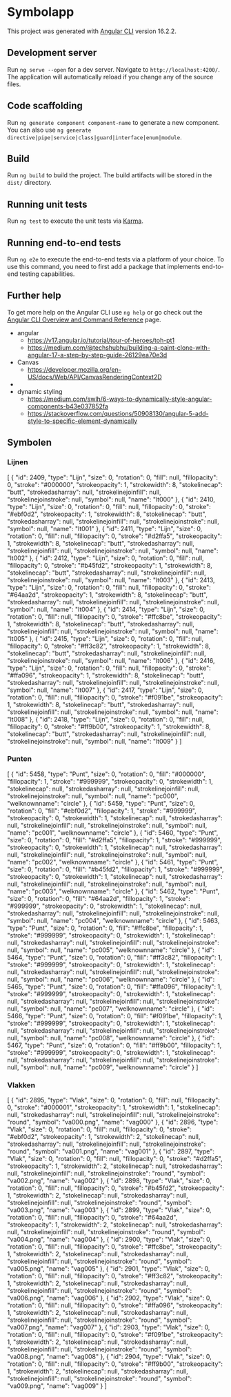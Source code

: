 # Symbolapp

This project was generated with [Angular CLI](https://github.com/angular/angular-cli) version 16.2.2.

## Development server

Run `ng serve --open` for a dev server. Navigate to `http://localhost:4200/`. The application will automatically reload if you change any of the source files.

## Code scaffolding

Run `ng generate component component-name` to generate a new component. You can also use `ng generate directive|pipe|service|class|guard|interface|enum|module`.

## Build

Run `ng build` to build the project. The build artifacts will be stored in the `dist/` directory.

## Running unit tests

Run `ng test` to execute the unit tests via [Karma](https://karma-runner.github.io).

## Running end-to-end tests

Run `ng e2e` to execute the end-to-end tests via a platform of your choice. To use this command, you need to first add a package that implements end-to-end testing capabilities.

## Further help

To get more help on the Angular CLI use `ng help` or go check out the [Angular CLI Overview and Command Reference](https://angular.io/cli) page.

- angular
  - https://v17.angular.io/tutorial/tour-of-heroes/toh-pt1
  - https://medium.com/@techshubhu/building-a-paint-clone-with-angular-17-a-step-by-step-guide-26129ea70e3d
- Canvas
  - https://developer.mozilla.org/en-US/docs/Web/API/CanvasRenderingContext2D
- 
- dynamic styling 
  - https://medium.com/swlh/6-ways-to-dynamically-style-angular-components-b43e037852fa
  - https://stackoverflow.com/questions/50908130/angular-5-add-style-to-specific-element-dynamically


## Symbolen

### Lijnen
[
  {
    "id": 2409,
    "type": "Lijn",
    "size": 0,
    "rotation": 0,
    "fill": null,
    "fillopacity": 0,
    "stroke": "#000000",
    "strokeopacity": 1,
    "strokewidth": 8,
    "stokelinecap": "butt",
    "strokedasharray": null,
    "strokelinejoinfill": null,
    "strokelinejoinstroke": null,
    "symbol": null,
    "name": "lt000"
  },
  {
    "id": 2410,
    "type": "Lijn",
    "size": 0,
    "rotation": 0,
    "fill": null,
    "fillopacity": 0,
    "stroke": "#ebf0d2",
    "strokeopacity": 1,
    "strokewidth": 8,
    "stokelinecap": "butt",
    "strokedasharray": null,
    "strokelinejoinfill": null,
    "strokelinejoinstroke": null,
    "symbol": null,
    "name": "lt001"
  },
  {
    "id": 2411,
    "type": "Lijn",
    "size": 0,
    "rotation": 0,
    "fill": null,
    "fillopacity": 0,
    "stroke": "#d2ffa5",
    "strokeopacity": 1,
    "strokewidth": 8,
    "stokelinecap": "butt",
    "strokedasharray": null,
    "strokelinejoinfill": null,
    "strokelinejoinstroke": null,
    "symbol": null,
    "name": "lt002"
  },
  {
    "id": 2412,
    "type": "Lijn",
    "size": 0,
    "rotation": 0,
    "fill": null,
    "fillopacity": 0,
    "stroke": "#b45fd2",
    "strokeopacity": 1,
    "strokewidth": 8,
    "stokelinecap": "butt",
    "strokedasharray": null,
    "strokelinejoinfill": null,
    "strokelinejoinstroke": null,
    "symbol": null,
    "name": "lt003"
  },
  {
    "id": 2413,
    "type": "Lijn",
    "size": 0,
    "rotation": 0,
    "fill": null,
    "fillopacity": 0,
    "stroke": "#64aa2d",
    "strokeopacity": 1,
    "strokewidth": 8,
    "stokelinecap": "butt",
    "strokedasharray": null,
    "strokelinejoinfill": null,
    "strokelinejoinstroke": null,
    "symbol": null,
    "name": "lt004"
  },
  {
    "id": 2414,
    "type": "Lijn",
    "size": 0,
    "rotation": 0,
    "fill": null,
    "fillopacity": 0,
    "stroke": "#ffc8be",
    "strokeopacity": 1,
    "strokewidth": 8,
    "stokelinecap": "butt",
    "strokedasharray": null,
    "strokelinejoinfill": null,
    "strokelinejoinstroke": null,
    "symbol": null,
    "name": "lt005"
  },
  {
    "id": 2415,
    "type": "Lijn",
    "size": 0,
    "rotation": 0,
    "fill": null,
    "fillopacity": 0,
    "stroke": "#ff3c82",
    "strokeopacity": 1,
    "strokewidth": 8,
    "stokelinecap": "butt",
    "strokedasharray": null,
    "strokelinejoinfill": null,
    "strokelinejoinstroke": null,
    "symbol": null,
    "name": "lt006"
  },
  {
    "id": 2416,
    "type": "Lijn",
    "size": 0,
    "rotation": 0,
    "fill": null,
    "fillopacity": 0,
    "stroke": "#ffa096",
    "strokeopacity": 1,
    "strokewidth": 8,
    "stokelinecap": "butt",
    "strokedasharray": null,
    "strokelinejoinfill": null,
    "strokelinejoinstroke": null,
    "symbol": null,
    "name": "lt007"
  },
  {
    "id": 2417,
    "type": "Lijn",
    "size": 0,
    "rotation": 0,
    "fill": null,
    "fillopacity": 0,
    "stroke": "#f091be",
    "strokeopacity": 1,
    "strokewidth": 8,
    "stokelinecap": "butt",
    "strokedasharray": null,
    "strokelinejoinfill": null,
    "strokelinejoinstroke": null,
    "symbol": null,
    "name": "lt008"
  },
  {
    "id": 2418,
    "type": "Lijn",
    "size": 0,
    "rotation": 0,
    "fill": null,
    "fillopacity": 0,
    "stroke": "#ff9b00",
    "strokeopacity": 1,
    "strokewidth": 8,
    "stokelinecap": "butt",
    "strokedasharray": null,
    "strokelinejoinfill": null,
    "strokelinejoinstroke": null,
    "symbol": null,
    "name": "lt009"
  }
]

### Punten

[
  {
    "id": 5458,
    "type": "Punt",
    "size": 0,
    "rotation": 0,
    "fill": "#000000",
    "fillopacity": 1,
    "stroke": "#999999",
    "strokeopacity": 0,
    "strokewidth": 1,
    "stokelinecap": null,
    "strokedasharray": null,
    "strokelinejoinfill": null,
    "strokelinejoinstroke": null,
    "symbol": null,
    "name": "pc000",
    "welknownname": "circle"
  },
  {
    "id": 5459,
    "type": "Punt",
    "size": 0,
    "rotation": 0,
    "fill": "#ebf0d2",
    "fillopacity": 1,
    "stroke": "#999999",
    "strokeopacity": 0,
    "strokewidth": 1,
    "stokelinecap": null,
    "strokedasharray": null,
    "strokelinejoinfill": null,
    "strokelinejoinstroke": null,
    "symbol": null,
    "name": "pc001",
    "welknownname": "circle"
  },
  {
    "id": 5460,
    "type": "Punt",
    "size": 0,
    "rotation": 0,
    "fill": "#d2ffa5",
    "fillopacity": 1,
    "stroke": "#999999",
    "strokeopacity": 0,
    "strokewidth": 1,
    "stokelinecap": null,
    "strokedasharray": null,
    "strokelinejoinfill": null,
    "strokelinejoinstroke": null,
    "symbol": null,
    "name": "pc002",
    "welknownname": "circle"
  },
  {
    "id": 5461,
    "type": "Punt",
    "size": 0,
    "rotation": 0,
    "fill": "#b45fd2",
    "fillopacity": 1,
    "stroke": "#999999",
    "strokeopacity": 0,
    "strokewidth": 1,
    "stokelinecap": null,
    "strokedasharray": null,
    "strokelinejoinfill": null,
    "strokelinejoinstroke": null,
    "symbol": null,
    "name": "pc003",
    "welknownname": "circle"
  },
  {
    "id": 5462,
    "type": "Punt",
    "size": 0,
    "rotation": 0,
    "fill": "#64aa2d",
    "fillopacity": 1,
    "stroke": "#999999",
    "strokeopacity": 0,
    "strokewidth": 1,
    "stokelinecap": null,
    "strokedasharray": null,
    "strokelinejoinfill": null,
    "strokelinejoinstroke": null,
    "symbol": null,
    "name": "pc004",
    "welknownname": "circle"
  },
  {
    "id": 5463,
    "type": "Punt",
    "size": 0,
    "rotation": 0,
    "fill": "#ffc8be",
    "fillopacity": 1,
    "stroke": "#999999",
    "strokeopacity": 0,
    "strokewidth": 1,
    "stokelinecap": null,
    "strokedasharray": null,
    "strokelinejoinfill": null,
    "strokelinejoinstroke": null,
    "symbol": null,
    "name": "pc005",
    "welknownname": "circle"
  },
  {
    "id": 5464,
    "type": "Punt",
    "size": 0,
    "rotation": 0,
    "fill": "#ff3c82",
    "fillopacity": 1,
    "stroke": "#999999",
    "strokeopacity": 0,
    "strokewidth": 1,
    "stokelinecap": null,
    "strokedasharray": null,
    "strokelinejoinfill": null,
    "strokelinejoinstroke": null,
    "symbol": null,
    "name": "pc006",
    "welknownname": "circle"
  },
  {
    "id": 5465,
    "type": "Punt",
    "size": 0,
    "rotation": 0,
    "fill": "#ffa096",
    "fillopacity": 1,
    "stroke": "#999999",
    "strokeopacity": 0,
    "strokewidth": 1,
    "stokelinecap": null,
    "strokedasharray": null,
    "strokelinejoinfill": null,
    "strokelinejoinstroke": null,
    "symbol": null,
    "name": "pc007",
    "welknownname": "circle"
  },
  {
    "id": 5466,
    "type": "Punt",
    "size": 0,
    "rotation": 0,
    "fill": "#f091be",
    "fillopacity": 1,
    "stroke": "#999999",
    "strokeopacity": 0,
    "strokewidth": 1,
    "stokelinecap": null,
    "strokedasharray": null,
    "strokelinejoinfill": null,
    "strokelinejoinstroke": null,
    "symbol": null,
    "name": "pc008",
    "welknownname": "circle"
  },
  {
    "id": 5467,
    "type": "Punt",
    "size": 0,
    "rotation": 0,
    "fill": "#ff9b00",
    "fillopacity": 1,
    "stroke": "#999999",
    "strokeopacity": 0,
    "strokewidth": 1,
    "stokelinecap": null,
    "strokedasharray": null,
    "strokelinejoinfill": null,
    "strokelinejoinstroke": null,
    "symbol": null,
    "name": "pc009",
    "welknownname": "circle"
  }
]
### Vlakken

[
  {
    "id": 2895,
    "type": "Vlak",
    "size": 0,
    "rotation": 0,
    "fill": null,
    "fillopacity": 0,
    "stroke": "#000001",
    "strokeopacity": 1,
    "strokewidth": 1,
    "stokelinecap": null,
    "strokedasharray": null,
    "strokelinejoinfill": null,
    "strokelinejoinstroke": "round",
    "symbol": "va000.png",
    "name": "vag000"
  },
  {
    "id": 2896,
    "type": "Vlak",
    "size": 0,
    "rotation": 0,
    "fill": null,
    "fillopacity": 0,
    "stroke": "#ebf0d2",
    "strokeopacity": 1,
    "strokewidth": 2,
    "stokelinecap": null,
    "strokedasharray": null,
    "strokelinejoinfill": null,
    "strokelinejoinstroke": "round",
    "symbol": "va001.png",
    "name": "vag001"
  },
  {
    "id": 2897,
    "type": "Vlak",
    "size": 0,
    "rotation": 0,
    "fill": null,
    "fillopacity": 0,
    "stroke": "#d2ffa5",
    "strokeopacity": 1,
    "strokewidth": 2,
    "stokelinecap": null,
    "strokedasharray": null,
    "strokelinejoinfill": null,
    "strokelinejoinstroke": "round",
    "symbol": "va002.png",
    "name": "vag002"
  },
  {
    "id": 2898,
    "type": "Vlak",
    "size": 0,
    "rotation": 0,
    "fill": null,
    "fillopacity": 0,
    "stroke": "#b45fd2",
    "strokeopacity": 1,
    "strokewidth": 2,
    "stokelinecap": null,
    "strokedasharray": null,
    "strokelinejoinfill": null,
    "strokelinejoinstroke": "round",
    "symbol": "va003.png",
    "name": "vag003"
  },
  {
    "id": 2899,
    "type": "Vlak",
    "size": 0,
    "rotation": 0,
    "fill": null,
    "fillopacity": 0,
    "stroke": "#64aa2d",
    "strokeopacity": 1,
    "strokewidth": 2,
    "stokelinecap": null,
    "strokedasharray": null,
    "strokelinejoinfill": null,
    "strokelinejoinstroke": "round",
    "symbol": "va004.png",
    "name": "vag004"
  },
  {
    "id": 2900,
    "type": "Vlak",
    "size": 0,
    "rotation": 0,
    "fill": null,
    "fillopacity": 0,
    "stroke": "#ffc8be",
    "strokeopacity": 1,
    "strokewidth": 2,
    "stokelinecap": null,
    "strokedasharray": null,
    "strokelinejoinfill": null,
    "strokelinejoinstroke": "round",
    "symbol": "va005.png",
    "name": "vag005"
  },
  {
    "id": 2901,
    "type": "Vlak",
    "size": 0,
    "rotation": 0,
    "fill": null,
    "fillopacity": 0,
    "stroke": "#ff3c82",
    "strokeopacity": 1,
    "strokewidth": 2,
    "stokelinecap": null,
    "strokedasharray": null,
    "strokelinejoinfill": null,
    "strokelinejoinstroke": "round",
    "symbol": "va006.png",
    "name": "vag006"
  },
  {
    "id": 2902,
    "type": "Vlak",
    "size": 0,
    "rotation": 0,
    "fill": null,
    "fillopacity": 0,
    "stroke": "#ffa096",
    "strokeopacity": 1,
    "strokewidth": 2,
    "stokelinecap": null,
    "strokedasharray": null,
    "strokelinejoinfill": null,
    "strokelinejoinstroke": "round",
    "symbol": "va007.png",
    "name": "vag007"
  },
  {
    "id": 2903,
    "type": "Vlak",
    "size": 0,
    "rotation": 0,
    "fill": null,
    "fillopacity": 0,
    "stroke": "#f091be",
    "strokeopacity": 1,
    "strokewidth": 2,
    "stokelinecap": null,
    "strokedasharray": null,
    "strokelinejoinfill": null,
    "strokelinejoinstroke": "round",
    "symbol": "va008.png",
    "name": "vag008"
  },
  {
    "id": 2904,
    "type": "Vlak",
    "size": 0,
    "rotation": 0,
    "fill": null,
    "fillopacity": 0,
    "stroke": "#ff9b00",
    "strokeopacity": 1,
    "strokewidth": 2,
    "stokelinecap": null,
    "strokedasharray": null,
    "strokelinejoinfill": null,
    "strokelinejoinstroke": "round",
    "symbol": "va009.png",
    "name": "vag009"
  }
]
